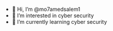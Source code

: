 - 👋 Hi, I’m @mo7amedsalem1
- 👀 I’m interested in cyber security
- 🌱 I’m currently learning cyber security

<!---
mo7amedsalem1/mo7amedsalem1 is a special student 
--->
